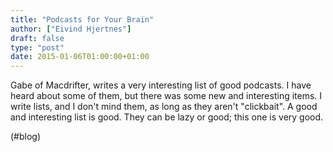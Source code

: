 ```yaml
---
title: "Podcasts for Your Brain"
author: ["Eivind Hjertnes"]
draft: false
type: "post"
date: 2015-01-06T01:00:00+01:00
---
```


Gabe of Macdrifter, writes a very interesting list of good podcasts. I
have heard about some of them, but there was some new and interesting
items. I write lists, and I don't mind them, as long as they aren't
"clickbait". A good and interesting list is good. They can be lazy or
good; this one is very good.

(#blog)
